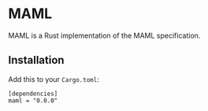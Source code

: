 # MAML

MAML is a Rust implementation of the MAML specification.

## Installation

Add this to your `Cargo.toml`:

```
[dependencies]
maml = "0.0.0"
```
